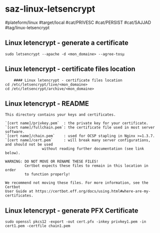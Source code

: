 # saz-linux-letsencrypt

#plateform/linux
#target/local
#cat/PRIVESC
#cat/PERSIST
#cat/SAJJAD
#tag/linux-letsencrypt

## Linux letencrypt - generate a certificate
```
sudo letsencrypt --apache -d <mon_domaine> --agree-tosµ

```

## Linux letencrypt - certificate files location
```
    #### Linux letencrypt - certificate files location
cd /etc/letsencrypt/live/<mon_domaine>
cd /etc/letsencrypt/archive/<mon_domaine>
```


## Linux letencrypt - README
```
This directory contains your keys and certificates.

`[cert name]/privkey.pem`  : the private key for your certificate.
`[cert name]/fullchain.pem`: the certificate file used in most server software.
`[cert name]/chain.pem`    : used for OCSP stapling in Nginx >=1.3.7.
`[cert name]/cert.pem`     : will break many server configurations, and should not be used
                 without reading further documentation (see link below).

WARNING: DO NOT MOVE OR RENAME THESE FILES!
         Certbot expects these files to remain in this location in order
         to function properly!

We recommend not moving these files. For more information, see the Certbot
User Guide at https://certbot.eff.org/docs/using.html#where-are-my-certificates.
```

## Linux letencrypt - generate PFX Certificate
```
sudo openssl pkcs12 -export -out cert.pfx -inkey privkey1.pem -in cert1.pem -certfile chain1.pem
```